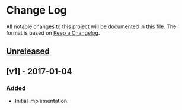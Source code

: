 # Change Log
All notable changes to this project will be documented in this file.
The format is based on [Keep a Changelog](http://keepachangelog.com/).

## [Unreleased]

## [v1] - 2017-01-04
### Added
- Initial implementation.

[Unreleased]: https://github.com/aperezdc/synpurge/compare/v1...HEAD
